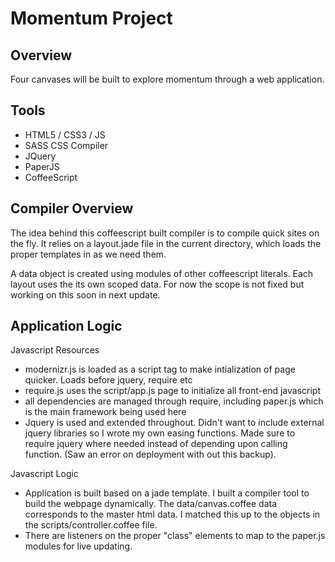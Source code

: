 Momentum Project
=

Overview
-

Four canvases will be built to explore momentum through a web application. 

Tools
-

-	HTML5 / CSS3 / JS
-	SASS CSS Compiler
-	JQuery
-	PaperJS
-	CoffeeScript

Compiler Overview
-

The idea behind this coffeescript built compiler is to compile quick sites on the fly. It relies on a layout.jade file in the current directory, which loads the proper templates in as we need them. 

A data object is created using modules of other coffeescript literals. Each layout uses the its own scoped data. For now the scope is not fixed but working on this soon in next update.

Application Logic
-

Javascript Resources

-	modernizr.js is loaded as a script tag to make intialization of page quicker. Loads before jquery, require etc
-	require.js uses the script/app.js page to initialize all front-end javascript
-	all dependencies are managed through require, including paper.js which is the main framework being used here
-	Jquery is used and extended throughout. Didn't want to include external jquery libraries so I wrote my own easing functions. Made sure to require jquery where needed instead of depending upon calling function. (Saw an error on deployment with out this backup).

Javascript Logic

-	Application is built based on a jade template. I built a compiler tool to build the webpage dynamically. The data/canvas.coffee data corresponds to the master html data. I matched this up to the objects in the scripts/controller.coffee file.
-	There are listeners on the proper "class" elements to map to the paper.js modules for live updating.





